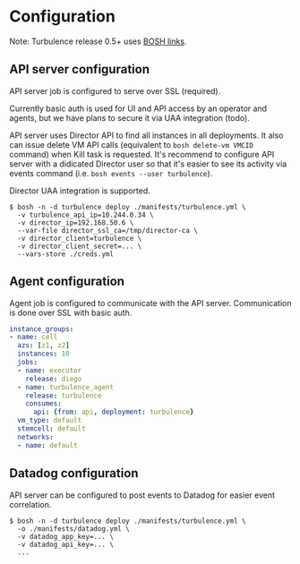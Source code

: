 # Configuration

Note: Turbulence release 0.5+ uses [BOSH links](https://bosh.io/docs/links.html).

## API server configuration

API server job is configured to serve over SSL (required).

Currently basic auth is used for UI and API access by an operator and agents, but we have plans to secure it via UAA integration (todo).

API server uses Director API to find all instances in all deployments. It also can issue delete VM API calls (equivalent to `bosh delete-vm VMCID` command) when Kill task is requested. It's recommend to configure API server with a didicated Director user so that it's easier to see its activity via events command (i.e. `bosh events --user turbulence`).

Director UAA integration is supported.

```
$ bosh -n -d turbulence deploy ./manifests/turbulence.yml \
  -v turbulence_api_ip=10.244.0.34 \
  -v director_ip=192.168.50.6 \
  --var-file director_ssl_ca=/tmp/director-ca \
  -v director_client=turbulence \
  -v director_client_secret=... \
  --vars-store ./creds.yml
```

## Agent configuration

Agent job is configured to communicate with the API server. Communication is done over SSL with basic auth.

```yaml
instance_groups:
- name: cell
  azs: [z1, z2]
  instances: 10
  jobs:
  - name: executor
    release: diego
  - name: turbulence_agent
    release: turbulence
    consumes:
      api: {from: api, deployment: turbulence}
  vm_type: default
  stemcell: default
  networks:
  - name: default
```

## Datadog configuration

API server can be configured to post events to Datadog for easier event correlation.

```
$ bosh -n -d turbulence deploy ./manifests/turbulence.yml \
  -o ./manifests/datadog.yml \
  -v datadog_app_key=... \
  -v datadog_api_key=... \
  ...
```
